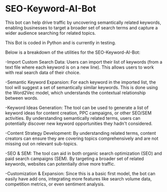 # SEO-Keyword-AI-Bot
This bot can help drive traffic by uncovering semantically related keywords, enabling businesses to target a broader set of search terms and capture a wider audience searching for related topics.

This Bot is coded in Python and is currently in testing. 

Below is a breakdown of the utilities for the SEO-Keyword-AI-Bot: 

-Import Custom Search Data: Users can import their list of keywords (from a text file where each keyword is on a new line). This allows users to work with real search data of their choice.

-Semantic Keyword Expansion: For each keyword in the imported list, the tool will suggest a set of semantically similar keywords. This is done using the Word2Vec model, which understands the contextual relationship between words.

-Keyword Ideas Generation: The tool can be used to generate a list of keyword ideas for content creation, PPC campaigns, or other SEO/SEM activities. By understanding semantically related terms, users can potentially discover new keyword opportunities they hadn't considered.

-Content Strategy Development: By understanding related terms, content creators can ensure they are covering topics comprehensively and are not missing out on relevant sub-topics.

-SEO & SEM: The tool can aid in both organic search optimization (SEO) and paid search campaigns (SEM). By targeting a broader set of related keywords, websites can potentially drive more traffic.

-Customization & Expansion: Since this is a basic first model, the bot can easily have add ons, integrating more features like search volume data, competition metrics, or even sentiment analysis.

